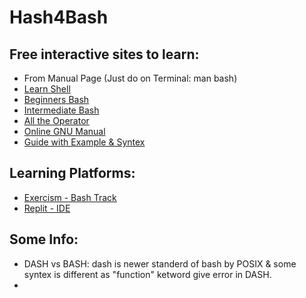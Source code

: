 # Hash4Bash



## Free interactive sites to learn:
- From Manual Page (Just do on Terminal: man bash)
- [Learn Shell](https://www.learnshell.org/)
- [Beginners Bash](https://linuxconfig.org/bash-scripting-tutorial-for-beginners)
- [Intermediate Bash](https://linuxconfig.org/bash-scripting-tutorial)
- [All the Operator](https://linuxhint.com/bash_operator_examples)
- [Online GNU Manual](https://www.gnu.org/savannah-checkouts/gnu/bash/manual/bash.html)
- [Guide with Example & Syntex](https://tldp.org/LDP/abs/html/)

## Learning Platforms:
- [Exercism - Bash Track](https://exercism.org/tracks/bash)
- [Replit - IDE](https://replit.com/)

## Some Info:
- DASH vs BASH: dash is newer standerd of bash by POSIX & some syntex is different as "function" ketword give error in DASH.
- 

